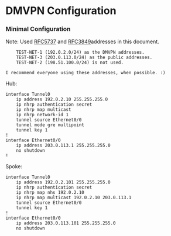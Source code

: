 

# DMVPN Configuration #

### Minimal Configuration ###

Note: Used [RFC5737](http://www.rfc-base.org/txt/rfc-5737.txt) and [RFC3849](http://www.rfc-base.org/txt/rfc-3849.txt)addresses in this document.

		TEST-NET-1 (192.0.2.0/24) as the DMVPN addresses.
		TEST-NET-3 (203.0.113.0/24) as the public addresses.
		TEST-NET-2 (198.51.100.0/24) is not used.

	I recommend everyone using these addresses, when possible. :)


Hub:

	interface Tunnel0
		ip address 192.0.2.10 255.255.255.0
		ip nhrp authentication secret
		ip nhrp map multicast
		ip nhrp network-id 1
		tunnel source Ethernet0/0
		tunnel mode gre multipoint
		tunnel key 1
	!
	interface Ethernet0/0
		ip address 203.0.113.1 255.255.255.0
		no shutdown
	!

Spoke:

	interface Tunnel0
		ip address 192.0.2.101 255.255.255.0
		ip nhrp authentication secret
		ip nhrp map nhs 192.0.2.10
		ip nhrp map multicast 192.0.2.10 203.0.113.1
		tunnel source Ethernet0/0
		tunnel key 1
	!
	interface Ethernet0/0
		ip address 203.0.113.101 255.255.255.0
		no shutdown



